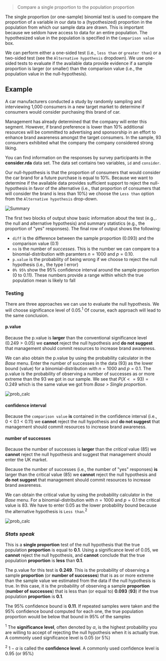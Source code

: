> Compare a single proportion to the population proportion

The single proportion (or one-sample) binomial test is used to compare the proportion of a variable in our data to a (hypothesized) proportion in the population from which our sample data are drawn. This is important because we seldom have access to data for an entire population. The hypothesized value in the population is specified in the `Comparison value` box.

We can perform either a one-sided test (i.e., `less than` or `greater than`) or a two-sided test (see the `Alternative hypothesis` dropdown). We use one-sided tests to evaluate if the available data provide evidence if a sample proportion is larger (or smaller) than the comparison value (i.e., the population value in the null-hypothesis).

<!--

```r
nr <- 93
consider <-
	data.frame(
	  id = runif(2000, 1000, 4000) %>% round(0) %>% unique %>% .[1:1000],
	  consider = c(rep("yes",nr),rep("no",1000-nr)) %>% sample()
	)

save(consider, file = "~/Desktop/consider.rda")
```
-->

## Example

A car manufacturers conducted a study by randomly sampling and interviewing 1,000 consumers in a new target market to determine if consumers would consider purchasing this brand of car.

Management has already determined that the company will enter this segment. However, if brand preference is lower than 10% additional resources will be committed to advertising and sponsorship in an effort to enhance brand awareness amongst the target consumers. In the sample, 93 consumers exhibited what the company the company considered strong liking.

You can find information on the responses by survey participants in the **consider.rda** data set. The data set contains two variables, `id` and `consider`.

Our null-hypothesis is that the proportion of consumers that would consider the car brand for a future purchase is equal to 10%. Because we want to determine if the available data provides sufficient support to reject the null-hypothesis in favor of the alternative (i.e., that proportion of consumers that will consider the brand is less than 10%) we choose the `Less than` option from the `Alternative hypothesis` drop-down.

![Summary](figures_quant/single_proportion_summary.png)

The first two blocks of output show basic information about the test (e.g.,. the null and alternative hypothesis) and summary statistics (e.g., the proportion of "yes" responses). The final row of output shows the following:

* `diff` is the difference between the sample proportion (0.093) and the comparison value (0.1)
* `ns` is the number of _successes_. This is the number we can compare to a binomial-distribution with paramters $n = 1000$ and $p = 0.10$.
* `p.value` is the probability of being wrong if we choose to reject the null hypothesis (i.e., the type I error)
* `0% 95%` show the 95% confidence interval around the sample proportion (0 to 0.11). These numbers provide a range within which the true population mean is likely to fall

### Testing

There are three approaches we can use to evaluate the null hypothesis. We will choose significance level of 0.05.<sup>1</sup> Of course, each approach will lead to the same conclusion.

#### p.value

Because the p.value is **larger** than the conventional significance level ($0.249 > 0.05$) we **cannot** reject the null hypothesis and **do not suggest** that management should commit resources to increase brand awareness.

We can also obtain the p.value by using the probability calculator in the _Base_ menu. Enter the number of successes in the data (93) as the lower bound (value) for a binomial-distribution with $n = 1000$ and $p = 0.1$. The p.value is the probability of observing a number of successes as or more extreme than the 93 we got in our sample. We see that $P(X <= 93) = 0.249$ which is the same value we got from _Base > Single proportion_.

![prob_calc](figures_quant/single_proportion_prob_calc_v.png)

#### confidence interval

Because the `comparison value` **is** contained in the confidence interval (i.e., $0 < 0.1 < 0.11$) we **cannot** reject the null hypothesis and **do not suggest** that management should commit resources to increase brand awareness.

#### number of successes

Because the number of successes is **larger** than the _critical_ value (85) we **cannot** reject the null hypothesis and suggest that management should enter the UK market.

Because the number of successes (i.e., the number of "yes" responses) **is** larger than the critical value (85) we **cannot** reject the null hypothesis and **do not suggest** that management should commit resources to increase brand awareness.

We can obtain the critical value by using the probability calculator in the _Base_ menu. For a binomial-distribution with $n = 1000$ and $p = 0.1$ the critical value is 83. We have to enter 0.05 as the lower probability bound because the alternative hypothesis is `Less than`.<sup>2</sup>

![prob_calc](figures_quant/single_proportion_prob_calc_p.png)

<!--
In addition to the numerical output provided in the _Summary_ tab we can visualize the data in the _Plot_ tab. The settings in the side-panel are the same as before. The black lines in the histogram show the sample mean (solid) and the confidence interval around the sample mean (dashed). The red line shows the comparison value (i.e., unit sales under the null-hypothesis). Because the red line does **not** fall within the confidence interval (1897 to Inf.) we reject the null-hypothesis in favor of the alternative.

![Plot](figures_quant/single_proportion_plot.png)
-->

### _Stats speak_

This is a **single proportion** test of the null hypothesis that the true population **proportion** is equal to **0.1**. Using a significance level of 0.05, we **cannot** reject the null hypothesis, and **cannot** conclude that the true population **proportion** is **less** than **0.1**.

The p.value for this test is **0.249**. This is the probability of observing a sample **proportion** (or **number of successes**) that is as or more extreme than the sample value we estimated from the data if the null hypothesis is true. In this case, it is the probability of observing a sample **proportion** (**number of successes**) that is less than (or equal to) **0.093** (**93**) if the true population **proportion** is **0.1**.

The 95% confidence bound is **0.11**. If repeated samples were taken and the 95% confidence bound computed for each one, the true population proportion would be below that bound in 95% of the samples

<sup>1</sup> The **significance level**, often denoted by $\alpha$, is the highest probability you are willing to accept of rejecting the null hypothesis when it is actually true. A commonly used significance level is 0.05 (or 5%)

<sup>2</sup> $1 - \alpha$ is called the **confidence level**. A commonly used confidence level is 0.95 (or 95%)

<!--
To be more precise, if repeated samples were taken and the 95% confidence interval was computed for each sample, 95% of the intervals would contain the true population mean
-->
